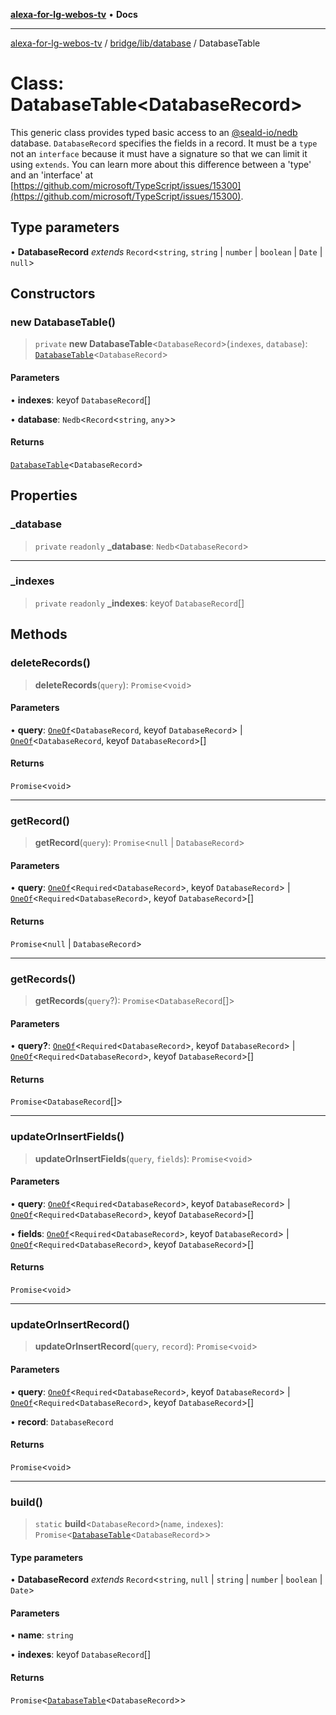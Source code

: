 [**alexa-for-lg-webos-tv**](../../../../README.md) • **Docs**

***

[alexa-for-lg-webos-tv](../../../../modules.md) / [bridge/lib/database](../README.md) / DatabaseTable

# Class: DatabaseTable\<DatabaseRecord\>

This generic class provides typed basic access to an
[@seald-io/nedb](https://www.npmjs.com/package/@seald-io/nedb)
database. `DatabaseRecord` specifies the fields in a record. It must be a
`type` not an `interface` because it must have a signature so that we can
limit it using `extends`.  You can learn more about this difference between a
'type' and an 'interface' at
[https://github.com/microsoft/TypeScript/issues/15300](https://github.com/microsoft/TypeScript/issues/15300).

## Type parameters

• **DatabaseRecord** *extends* `Record`\<`string`, `string` \| `number` \| `boolean` \| `Date` \| `null`\>

## Constructors

### new DatabaseTable()

> `private` **new DatabaseTable**\<`DatabaseRecord`\>(`indexes`, `database`): [`DatabaseTable`](DatabaseTable.md)\<`DatabaseRecord`\>

#### Parameters

• **indexes**: keyof `DatabaseRecord`[]

• **database**: `Nedb`\<`Record`\<`string`, `any`\>\>

#### Returns

[`DatabaseTable`](DatabaseTable.md)\<`DatabaseRecord`\>

## Properties

### \_database

> `private` `readonly` **\_database**: `Nedb`\<`DatabaseRecord`\>

***

### \_indexes

> `private` `readonly` **\_indexes**: keyof `DatabaseRecord`[]

## Methods

### deleteRecords()

> **deleteRecords**(`query`): `Promise`\<`void`\>

#### Parameters

• **query**: [`OneOf`](../type-aliases/OneOf.md)\<`DatabaseRecord`, keyof `DatabaseRecord`\> \| [`OneOf`](../type-aliases/OneOf.md)\<`DatabaseRecord`, keyof `DatabaseRecord`\>[]

#### Returns

`Promise`\<`void`\>

***

### getRecord()

> **getRecord**(`query`): `Promise`\<`null` \| `DatabaseRecord`\>

#### Parameters

• **query**: [`OneOf`](../type-aliases/OneOf.md)\<`Required`\<`DatabaseRecord`\>, keyof `DatabaseRecord`\> \| [`OneOf`](../type-aliases/OneOf.md)\<`Required`\<`DatabaseRecord`\>, keyof `DatabaseRecord`\>[]

#### Returns

`Promise`\<`null` \| `DatabaseRecord`\>

***

### getRecords()

> **getRecords**(`query`?): `Promise`\<`DatabaseRecord`[]\>

#### Parameters

• **query?**: [`OneOf`](../type-aliases/OneOf.md)\<`Required`\<`DatabaseRecord`\>, keyof `DatabaseRecord`\> \| [`OneOf`](../type-aliases/OneOf.md)\<`Required`\<`DatabaseRecord`\>, keyof `DatabaseRecord`\>[]

#### Returns

`Promise`\<`DatabaseRecord`[]\>

***

### updateOrInsertFields()

> **updateOrInsertFields**(`query`, `fields`): `Promise`\<`void`\>

#### Parameters

• **query**: [`OneOf`](../type-aliases/OneOf.md)\<`Required`\<`DatabaseRecord`\>, keyof `DatabaseRecord`\> \| [`OneOf`](../type-aliases/OneOf.md)\<`Required`\<`DatabaseRecord`\>, keyof `DatabaseRecord`\>[]

• **fields**: [`OneOf`](../type-aliases/OneOf.md)\<`Required`\<`DatabaseRecord`\>, keyof `DatabaseRecord`\> \| [`OneOf`](../type-aliases/OneOf.md)\<`Required`\<`DatabaseRecord`\>, keyof `DatabaseRecord`\>[]

#### Returns

`Promise`\<`void`\>

***

### updateOrInsertRecord()

> **updateOrInsertRecord**(`query`, `record`): `Promise`\<`void`\>

#### Parameters

• **query**: [`OneOf`](../type-aliases/OneOf.md)\<`Required`\<`DatabaseRecord`\>, keyof `DatabaseRecord`\> \| [`OneOf`](../type-aliases/OneOf.md)\<`Required`\<`DatabaseRecord`\>, keyof `DatabaseRecord`\>[]

• **record**: `DatabaseRecord`

#### Returns

`Promise`\<`void`\>

***

### build()

> `static` **build**\<`DatabaseRecord`\>(`name`, `indexes`): `Promise`\<[`DatabaseTable`](DatabaseTable.md)\<`DatabaseRecord`\>\>

#### Type parameters

• **DatabaseRecord** *extends* `Record`\<`string`, `null` \| `string` \| `number` \| `boolean` \| `Date`\>

#### Parameters

• **name**: `string`

• **indexes**: keyof `DatabaseRecord`[]

#### Returns

`Promise`\<[`DatabaseTable`](DatabaseTable.md)\<`DatabaseRecord`\>\>
